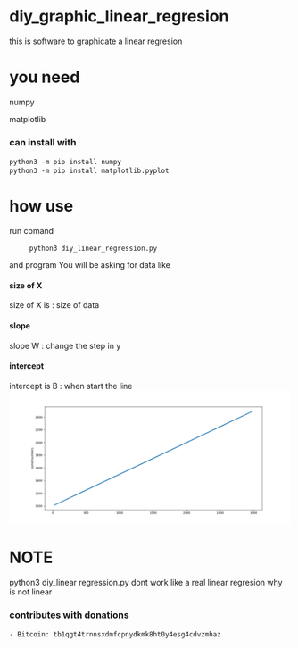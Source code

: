 # diy_graphic_linear_regresion
this is software to graphicate a linear regresion
# you need 

numpy

matplotlib

### can install with 

    python3 -m pip install numpy
    python3 -m pip install matplotlib.pyplot

# how use
run comand

         python3 diy_linear_regression.py

and program  You will be asking for data  like


#### size of X
size of X is : size of data
#### slope
slope W : change the step in y
#### intercept 
intercept is B  : when start the line
![diy_linear_regresion](diy_linear_regresion.png)
# NOTE 
python3 diy_linear regression.py dont work like a real linear regresion why is not linear

### contributes with donations
	
	- Bitcoin: tb1qgt4trnnsxdmfcpnydkmk8ht0y4esg4cdvzmhaz